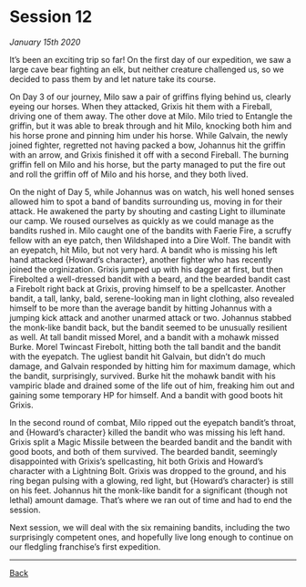 # Session 12
_January 15th 2020_

It’s been an exciting trip so far! On the first day of our expedition, we saw a large cave bear fighting an elk, but neither creature challenged us, so we decided to pass them by and let nature take its course.

On Day 3 of our journey, Milo saw a pair of griffins flying behind us, clearly eyeing our horses. When they attacked, Grixis hit them with a Fireball, driving one of them away. The other dove at Milo. Milo tried to Entangle the griffin, but it was able to break through and hit Milo, knocking both him and his horse prone and pinning him under his horse. While Galvain, the newly joined fighter, regretted not having packed a bow, Johannus hit the griffin with an arrow, and Grixis finished it off with a second Fireball. The burning griffin fell on Milo and his horse, but the party managed to put the fire out and roll the griffin off of Milo and his horse, and they both lived.

On the night of Day 5, while Johannus was on watch, his well honed senses allowed him to spot a band of bandits surrounding us, moving in for their attack. He awakened the party by shouting and casting Light to illuminate our camp. We roused ourselves as quickly as we could manage as the bandits rushed in. Milo caught one of the bandits with Faerie Fire, a scruffy fellow with an eye patch, then Wildshaped into a Dire Wolf. The bandit with an eyepatch, hit Milo, but not very hard. A bandit who is missing his left hand attacked {Howard’s character}, another fighter who has recently joined the orginization. Grixis jumped up with his dagger at first, but then Firebolted a well-dressed bandit with a beard, and the bearded bandit cast a Firebolt right back at Grixis, proving himself to be a spellcaster. Another bandit, a tall, lanky, bald, serene-looking man in light clothing, also revealed himself to be more than the average bandit by hitting Johannus with a jumping kick attack and another unarmed attack or two. Johannus stabbed the monk-like bandit back, but the bandit seemed to be unusually resilient as well. At tall bandit missed Morel, and a bandit with a mohawk missed Burke. Morel Twincast Firebolt, hitting both the tall bandit and the bandit with the eyepatch. The ugliest bandit hit Galvain, but didn’t do much damage, and Galvain responded by hitting him for maximum damage, which the bandit, surprisingly, survived. Burke hit the mohawk bandit with his vampiric blade and drained some of the life out of him, freaking him out and gaining some temporary HP for himself. And a bandit with good boots hit Grixis.

In the second round of combat, Milo ripped out the eyepatch bandit’s throat, and {Howard’s character} killed the bandit who was missing his left hand. Grixis split a Magic Missile between the bearded bandit and the bandit with good boots, and both of them survived. The bearded bandit, seemingly disappointed with Grixis’s spellcasting, hit both Grixis and Howard’s character with a Lightning Bolt. Grixis was dropped to the ground,  and his ring began pulsing with a glowing, red light, but {Howard’s character} is still on his feet. Johannus hit the monk-like bandit for a significant (though not lethal) amount damage. That’s where we ran out of time and had to end the session.

Next session, we will deal with the six remaining bandits, including the two surprisingly competent ones, and hopefully live long enough to continue on our fledgling franchise’s first expedition.

---
[Back](./)